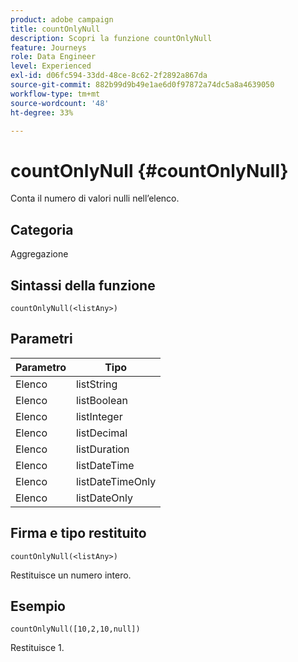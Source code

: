 ```yaml
---
product: adobe campaign
title: countOnlyNull
description: Scopri la funzione countOnlyNull
feature: Journeys
role: Data Engineer
level: Experienced
exl-id: d06fc594-33dd-48ce-8c62-2f2892a867da
source-git-commit: 882b99d9b49e1ae6d0f97872a74dc5a8a4639050
workflow-type: tm+mt
source-wordcount: '48'
ht-degree: 33%

---
```


# countOnlyNull {#countOnlyNull}

Conta il numero di valori nulli nell’elenco.

## Categoria

Aggregazione

## Sintassi della funzione

`countOnlyNull(<listAny>)`

## Parametri

| Parametro | Tipo |
|-----------|------------------|
| Elenco | listString |
| Elenco | listBoolean |
| Elenco | listInteger |
| Elenco | listDecimal |
| Elenco | listDuration |
| Elenco | listDateTime |
| Elenco | listDateTimeOnly |
| Elenco | listDateOnly |

## Firma e tipo restituito

`countOnlyNull(<listAny>)`

Restituisce un numero intero.

## Esempio

`countOnlyNull([10,2,10,null])`

Restituisce 1.
